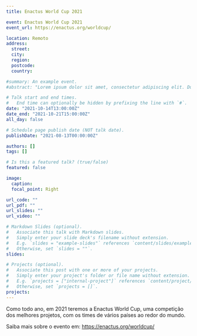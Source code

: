 ```yaml
---
title: Enactus World Cup 2021

event: Enactus World Cup 2021
event_url: https://enactus.org/worldcup/

location: Remoto
address:
  street: 
  city: 
  region: 
  postcode: 
  country: 

#summary: An example event.
#abstract: "Lorem ipsum dolor sit amet, consectetur adipiscing elit. Duis posuere tellusac convallis placerat. Proin tincidunt magna sed ex sollicitudin condimentum. Sed ac faucibus dolor, scelerisque sollicitudin nisi. Cras purus urna, suscipit quis sapien eu, pulvinar tempor diam."

# Talk start and end times.
#   End time can optionally be hidden by prefixing the line with `#`.
date: "2021-10-14T13:00:00Z"
date_end: "2021-10-21T15:00:00Z"
all_day: false

# Schedule page publish date (NOT talk date).
publishDate: "2021-08-13T00:00:00Z"

authors: []
tags: []

# Is this a featured talk? (true/false)
featured: false

image:
  caption: 
  focal_point: Right

url_code: ""
url_pdf: ""
url_slides: ""
url_video: ""

# Markdown Slides (optional).
#   Associate this talk with Markdown slides.
#   Simply enter your slide deck's filename without extension.
#   E.g. `slides = "example-slides"` references `content/slides/example-slides.md`.
#   Otherwise, set `slides = ""`.
slides:

# Projects (optional).
#   Associate this post with one or more of your projects.
#   Simply enter your project's folder or file name without extension.
#   E.g. `projects = ["internal-project"]` references `content/project/deep-learning/index.md`.
#   Otherwise, set `projects = []`.
projects:
---
```


Como todo ano, em 2021 teremos a Enactus World Cup, uma competição dos melhores projetos, com os times de vários países ao redor do mundo.

Saiba mais sobre o evento em: https://enactus.org/worldcup/